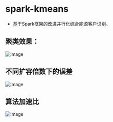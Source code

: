 # spark-kmeans

* 基于Spark框架的改进并行化综合能源客户识别。

## 聚类效果：

![image](https://github.com/skyrimgo/spark-kmeans/raw/master/src/main/resources/results.png?raw=true)

## 不同扩容倍数下的误差

![image](https://github.com/skyrimgo/spark-kmeans/raw/master/src/main/resources/time.png?raw=true)

## 算法加速比

![image](https://github.com/skyrimgo/spark-kmeans/raw/master/src/main/resources/speedup.png?raw=true)
